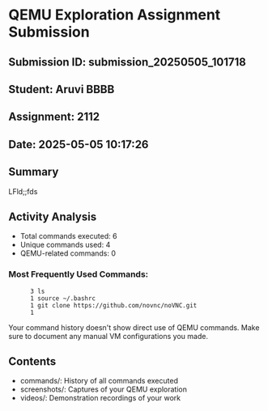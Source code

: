 # QEMU Exploration Assignment Submission

## Submission ID: submission_20250505_101718
## Student: Aruvi BBBB
## Assignment: 2112
## Date: 2025-05-05 10:17:26

## Summary
LFld;;fds


## Activity Analysis

* Total commands executed: 6
* Unique commands used: 4
* QEMU-related commands: 0

### Most Frequently Used Commands:

```
      3 ls
      1 source ~/.bashrc
      1 git clone https://github.com/novnc/noVNC.git
      1 
```

Your command history doesn't show direct use of QEMU commands. Make sure to document any manual VM configurations you made.

## Contents

- commands/: History of all commands executed
- screenshots/: Captures of your QEMU exploration
- videos/: Demonstration recordings of your work
